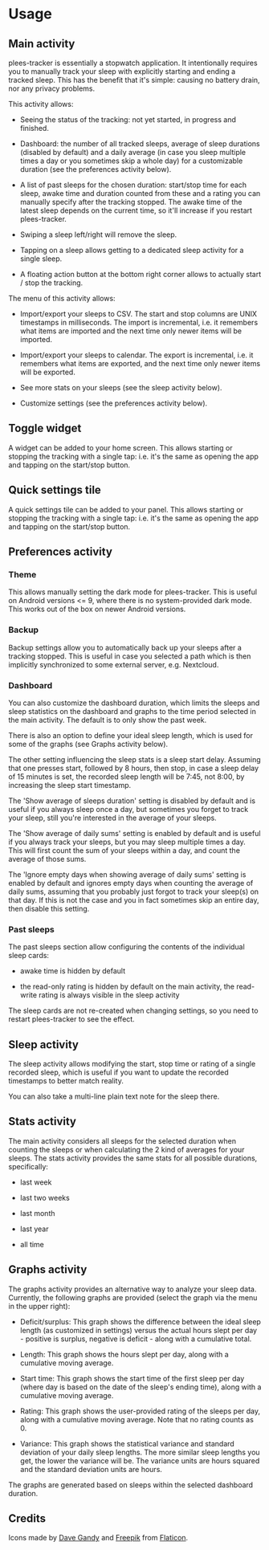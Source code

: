 # Usage

## Main activity

plees-tracker is essentially a stopwatch application. It intentionally requires you to manually
track your sleep with explicitly starting and ending a tracked sleep. This has the benefit that it's
simple: causing no battery drain, nor any privacy problems.

This activity allows:

- Seeing the status of the tracking: not yet started, in progress and finished.

- Dashboard: the number of all tracked sleeps, average of sleep durations (disabled by default) and
  a daily average (in case you sleep multiple times a day or you sometimes skip a whole day) for a
  customizable duration (see the preferences activity below).

- A list of past sleeps for the chosen duration: start/stop time for each sleep, awake time and
  duration counted from these and a rating you can manually specify after the tracking stopped.
  The awake time of the latest sleep depends on the current time, so it'll increase if you restart
  plees-tracker.

- Swiping a sleep left/right will remove the sleep.

- Tapping on a sleep allows getting to a dedicated sleep activity for a single sleep.

- A floating action button at the bottom right corner allows to actually start / stop the tracking.

The menu of this activity allows:

- Import/export your sleeps to CSV. The start and stop columns are UNIX timestamps in milliseconds.
  The import is incremental, i.e. it remembers what items are imported and the next time only newer
  items will be imported.

- Import/export your sleeps to calendar. The export is incremental, i.e. it remembers what items are
  exported, and the next time only newer items will be exported.

- See more stats on your sleeps (see the sleep activity below).

- Customize settings (see the preferences activity below).

## Toggle widget

A widget can be added to your home screen. This allows starting or stopping the tracking with a
single tap: i.e. it's the same as opening the app and tapping on the start/stop button.

## Quick settings tile

A quick settings tile can be added to your panel. This allows starting or stopping the tracking with
a single tap: i.e. it's the same as opening the app and tapping on the start/stop button.

## Preferences activity

### Theme

This allows manually setting the dark mode for plees-tracker. This is useful on Android versions <=
9, where there is no system-provided dark mode. This works out of the box on newer Android versions.

### Backup

Backup settings allow you to automatically back up your sleeps after a tracking stopped. This is
useful in case you selected a path which is then implicitly synchronized to some external server,
e.g. Nextcloud.

### Dashboard

You can also customize the dashboard duration, which limits the sleeps and sleep statistics on the
dashboard and graphs to the time period selected in the main activity. The default is to only show
the past week.

There is also an option to define your ideal sleep length, which is used for some of the graphs (see
Graphs activity below).

The other setting influencing the sleep stats is a sleep start delay. Assuming that one presses
start, followed by 8 hours, then stop, in case a sleep delay of 15 minutes is set, the recorded
sleep length will be 7:45, not 8:00, by increasing the sleep start timestamp.

The 'Show average of sleeps duration' setting is disabled by default and is useful if you always
sleep once a day, but sometimes you forget to track your sleep, still you're interested in the
average of your sleeps.

The 'Show average of daily sums' setting is enabled by default and is useful if you always track
your sleeps, but you may sleep multiple times a day. This will first count the sum of your sleeps
within a day, and count the average of those sums.

The 'Ignore empty days when showing average of daily sums' setting is enabled by default and ignores
empty days when counting the average of daily sums, assuming that you probably just forgot to track
your sleep(s) on that day. If this is not the case and you in fact sometimes skip an entire day,
then disable this setting.

### Past sleeps

The past sleeps section allow configuring the contents of the individual sleep cards:

- awake time is hidden by default

- the read-only rating is hidden by default on the main activity, the read-write rating is always
  visible in the sleep activity

The sleep cards are not re-created when changing settings, so you need to restart plees-tracker to
see the effect.

## Sleep activity

The sleep activity allows modifying the start,  stop time or rating of a single recorded sleep,
which is useful if you want to update the recorded timestamps to better match reality.

You can also take a multi-line plain text note for the sleep there.

## Stats activity

The main activity considers all sleeps for the selected duration when counting the sleeps or when
calculating the 2 kind of averages for your sleeps. The stats activity provides the same stats for
all possible durations, specifically:

- last week

- last two weeks

- last month

- last year

- all time

## Graphs activity

The graphs activity provides an alternative way to analyze your sleep data. Currently, the following
graphs are provided (select the graph via the menu in the upper right):

- Deficit/surplus: This graph shows the difference between the ideal sleep length (as customized in
  settings) versus the actual hours slept per day - positive is surplus, negative is deficit - along
  with a cumulative total.

- Length: This graph shows the hours slept per day, along with a cumulative moving average.

- Start time: This graph shows the start time of the first sleep per day (where day is based on the
  date of the sleep's ending time), along with a cumulative moving average.

- Rating: This graph shows the user-provided rating of the sleeps per day, along with a cumulative
  moving average. Note that no rating counts as 0.

- Variance: This graph shows the statistical variance and standard deviation of your daily sleep
  lengths. The more similar sleep lengths you get, the lower the variance will be. The variance
  units are hours squared and the standard deviation units are hours.

The graphs are generated based on sleeps within the selected dashboard duration.

## Credits

Icons made by [Dave Gandy](https://www.flaticon.com/authors/dave-gandy) and
[Freepik](https://www.flaticon.com/authors/freepik) from
[Flaticon](https://www.flaticon.com/).
